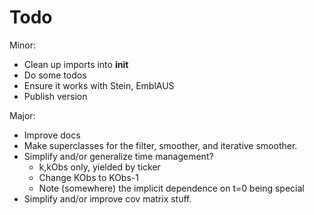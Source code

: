 Todo
================================================
Minor:
* Clean up imports into __init__
* Do some todos
* Ensure it works with Stein, EmblAUS
* Publish version


Major:
* Improve docs
* Make superclasses for the filter, smoother, and iterative smoother.
* Simplify and/or generalize time management?
    * k,kObs only, yielded by ticker
    * Change KObs to KObs-1
    * Note (somewhere) the implicit dependence on t=0 being special
* Simplify and/or improve cov matrix stuff.
